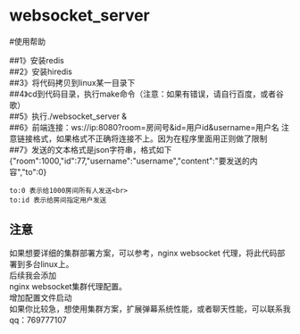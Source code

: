 # websocket_server


#使用帮助<br>

##1》安装redis<br>
##2》安装hiredis<br>
##3》将代码拷贝到linux某一目录下<br>
##4》cd到代码目录，执行make命令（注意：如果有错误，请自行百度，或者谷歌）<br>
##5》执行./websocket_server &<br>
##6》前端连接：ws://ip:8080?room=房间号&id=用户id&username=用户名 注意链接格式，如果格式不正确将连接不上。因为在程序里面用正则做了限制<br>
##7》发送的文本格式是json字符串，格式如下<br>
	{\"room\":1000,\"id\":77,\"username\":\"username\",\"content\":\"要发送的内容\",\"to\":0}<br>

	to:0 表示给1000房间所有人发送<br>
	to:id 表示给房间指定用户发送

     
注意
--------
如果想要详细的集群部署方案，可以参考，nginx websocket 代理，将此代码部署到多台linux上。<br>
后续我会添加 <br>
nginx websocket集群代理配置。<br>
增加配置文件启动<br>
如果你比较急，想使用集群方案，扩展弹幕系统性能，或者聊天性能，可以联系我qq：769777107
